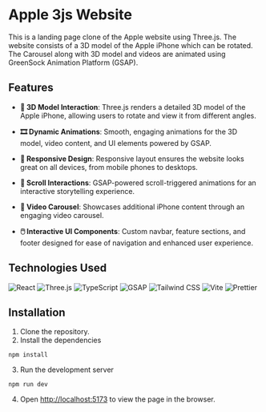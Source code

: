 # Apple 3js Website

This is a landing page clone of the Apple website using Three.js. The website consists of a 3D model of the Apple iPhone which can be rotated. The Carousel along with 3D model and videos are animated using GreenSock Animation Platform (GSAP).

## Features

- **📲 3D Model Interaction**: Three.js renders a detailed 3D model of the Apple iPhone, allowing users to rotate and view it from different angles.

- **🎞️ Dynamic Animations**: Smooth, engaging animations for the 3D model, video content, and UI elements powered by GSAP.

- **📐 Responsive Design**: Responsive layout ensures the website looks great on all devices, from mobile phones to desktops.

- **📜 Scroll Interactions**: GSAP-powered scroll-triggered animations for an interactive storytelling experience.

- **🎥 Video Carousel**: Showcases additional iPhone content through an engaging video carousel.

- **🖱️ Interactive UI Components**: Custom navbar, feature sections, and footer designed for ease of navigation and enhanced user experience.

## Technologies Used

![React](https://img.shields.io/badge/React-61DAFB.svg?style=for-the-badge&logo=React&logoColor=black)
![Three.js](https://img.shields.io/badge/Three.js-black.svg?style=for-the-badge&logo=three.js&logoColor=white)
![TypeScript](https://img.shields.io/badge/TypeScript-3178C6.svg?style=for-the-badge&logo=TypeScript&logoColor=white)
![GSAP](https://img.shields.io/badge/GSAP-88CE02.svg?style=for-the-badge&logo=GreenSock&logoColor=white)
![Tailwind CSS](https://img.shields.io/badge/Tailwind_CSS-38B2AC.svg?style=for-the-badge&logo=Tailwind-CSS&logoColor=white)
![Vite](https://img.shields.io/badge/Vite-646CFF.svg?style=for-the-badge&logo=Vite&logoColor=white)
![Prettier](https://img.shields.io/badge/Prettier-F7B93E.svg?style=for-the-badge&logo=Prettier&logoColor=black)

## Installation

1. Clone the repository.
2. Install the dependencies

```
npm install
```

3. Run the development server

```
npm run dev
```

4. Open [http://localhost:5173](http://localhost:5173) to view the page in the browser.
